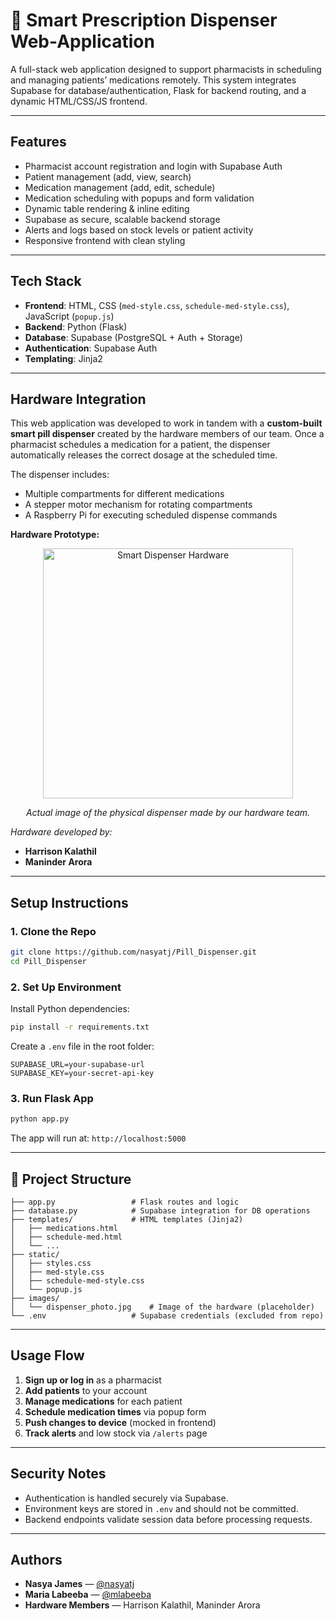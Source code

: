 # 💊 Smart Prescription Dispenser Web-Application

A full-stack web application designed to support pharmacists in scheduling and managing patients’ medications remotely. This system integrates Supabase for database/authentication, Flask for backend routing, and a dynamic HTML/CSS/JS frontend.

---

## Features

* Pharmacist account registration and login with Supabase Auth
* Patient management (add, view, search)
* Medication management (add, edit, schedule)
* Medication scheduling with popups and form validation
* Dynamic table rendering & inline editing
* Supabase as secure, scalable backend storage
* Alerts and logs based on stock levels or patient activity
* Responsive frontend with clean styling

---

## Tech Stack

* **Frontend**: HTML, CSS (`med-style.css`, `schedule-med-style.css`), JavaScript (`popup.js`)
* **Backend**: Python (Flask)
* **Database**: Supabase (PostgreSQL + Auth + Storage)
* **Authentication**: Supabase Auth
* **Templating**: Jinja2

---

## Hardware Integration

This web application was developed to work in tandem with a **custom-built smart pill dispenser** created by the hardware members of our team. Once a pharmacist schedules a medication for a patient, the dispenser automatically releases the correct dosage at the scheduled time.

The dispenser includes:

* Multiple compartments for different medications
* A stepper motor mechanism for rotating compartments
* A Raspberry Pi for executing scheduled dispense commands

**Hardware Prototype:**
<p align="center">
  <img src="images/dispenser_photo.jpg" alt="Smart Dispenser Hardware" width="400"/>
</p>
<p align="center"><em>Actual image of the physical dispenser made by our hardware team.</em></p>

*Hardware developed by:*

* **Harrison Kalathil**
* **Maninder Arora**

---

## Setup Instructions

### 1. Clone the Repo

```bash
git clone https://github.com/nasyatj/Pill_Dispenser.git
cd Pill_Dispenser
```

### 2. Set Up Environment

Install Python dependencies:

```bash
pip install -r requirements.txt
```

Create a `.env` file in the root folder:

```
SUPABASE_URL=your-supabase-url  
SUPABASE_KEY=your-secret-api-key
```

### 3. Run Flask App

```bash
python app.py
```

The app will run at: `http://localhost:5000`

---

## 📁 Project Structure

```
├── app.py                 # Flask routes and logic
├── database.py            # Supabase integration for DB operations
├── templates/             # HTML templates (Jinja2)
│   ├── medications.html
│   ├── schedule-med.html
│   └── ...
├── static/
│   ├── styles.css
│   ├── med-style.css
│   ├── schedule-med-style.css
│   └── popup.js
├── images/
│   └── dispenser_photo.jpg    # Image of the hardware (placeholder)
└── .env                   # Supabase credentials (excluded from repo)
```

---

## Usage Flow

1. **Sign up or log in** as a pharmacist
2. **Add patients** to your account
3. **Manage medications** for each patient
4. **Schedule medication times** via popup form
5. **Push changes to device** (mocked in frontend)
6. **Track alerts** and low stock via `/alerts` page

---

## Security Notes

* Authentication is handled securely via Supabase.
* Environment keys are stored in `.env` and should not be committed.
* Backend endpoints validate session data before processing requests.

---

## Authors

* **Nasya James** — [@nasyatj](https://github.com/nasyatj)
* **Maria Labeeba** — [@mlabeeba](https://github.com/mlabeeba)
* **Hardware Members** — Harrison Kalathil, Maninder Arora

